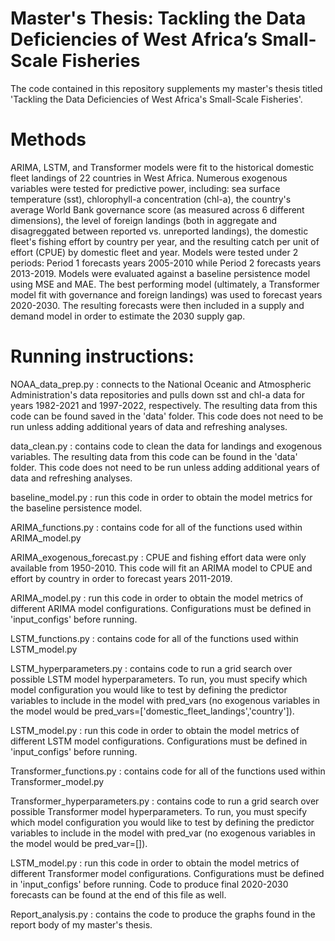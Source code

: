 # Master's Thesis: Tackling the Data Deficiencies of West Africa’s Small-Scale Fisheries

The code contained in this repository supplements my master's thesis titled 'Tackling the Data Deficiencies of West Africa's Small-Scale Fisheries'.

# Methods

ARIMA, LSTM, and Transformer models were fit to the historical domestic fleet landings of 22 countries in West Africa. Numerous exogenous variables were tested for predictive power, including: sea surface temperature (sst), chlorophyll-a concentration (chl-a), the country's average World Bank governance score (as measured across 6 different dimensions), the level of foreign landings (both in aggregate and disagreggated between reported vs. unreported landings), the domestic fleet's fishing effort by country per year, and the resulting catch per unit of effort (CPUE) by domestic fleet and year. Models were tested under 2 periods: Period 1 forecasts years 2005-2010 while Period 2 forecasts years 2013-2019. Models were evaluated against a baseline persistence model using MSE and MAE. The best performing model (ultimately, a Transformer model fit with governance and foreign landings) was used to forecast years 2020-2030. The resulting forecasts were then included in a supply and demand model in order to estimate the 2030 supply gap.

# Running instructions:

NOAA_data_prep.py : connects to the National Oceanic and Atmospheric Administration's data repositories and pulls down sst and chl-a data for years 1982-2021 and 1997-2022, respectively. The resulting data from this code can be found saved in the 'data' folder. This code does not need to be run unless adding additional years of data and refreshing analyses.

data_clean.py : contains code to clean the data for landings and exogenous variables. The  resulting data from this code can be found in the 'data' folder. This code does not need to be run unless adding additional years of data and refreshing analyses.

baseline_model.py : run this code in order to obtain the model metrics for the baseline persistence model.

ARIMA_functions.py : contains code for all of the functions used within ARIMA_model.py

ARIMA_exogenous_forecast.py : CPUE and fishing effort data were only available from 1950-2010. This code will fit an ARIMA model to CPUE and effort by country in order to forecast years 2011-2019.

ARIMA_model.py : run this code in order to obtain the model metrics of different ARIMA model configurations. Configurations must be defined in 'input_configs' before running. 

LSTM_functions.py : contains code for all of the functions used within LSTM_model.py

LSTM_hyperparameters.py : contains code to run a grid search over possible LSTM model hyperparameters. To run, you must specify which model configuration you would like to test by defining the predictor variables to include in the model with pred_vars (no exogenous variables in the model would be pred_vars=['domestic_fleet_landings','country']).

LSTM_model.py : run this code in order to obtain the model metrics of different LSTM model configurations. Configurations must be defined in 'input_configs' before running. 

Transformer_functions.py : contains code for all of the functions used within Transformer_model.py

Transformer_hyperparameters.py : contains code to run a grid search over possible Transformer model hyperparameters. To run, you must specify which model configuration you would like to test by defining the predictor variables to include in the model with pred_var (no exogenous variables in the model would be pred_var=[]).

LSTM_model.py : run this code in order to obtain the model metrics of different Transformer model configurations. Configurations must be defined in 'input_configs' before running. Code to produce final 2020-2030 forecasts can be found at the end of this file as well.

Report_analysis.py : contains the code to produce the graphs found in the report body of my master's thesis.



